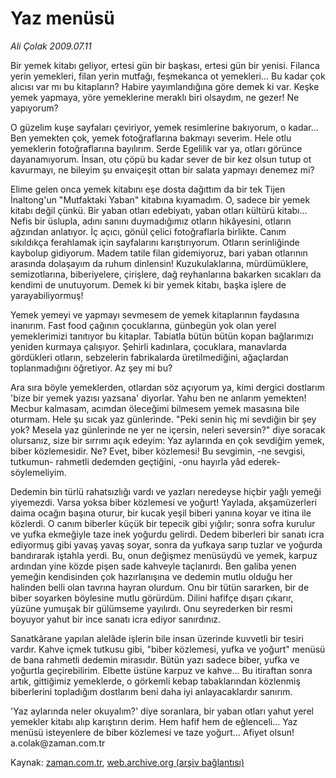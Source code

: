 # Yaz menüsü

*Ali Çolak 2009.07.11*

<tr><td class="metin" colspan="2" style="padding-top: 20px; padding-left: 5px; padding-right: 10px;">Bir yemek kitabı geliyor, ertesi gün bir başkası, ertesi gün bir yenisi. Filanca yerin yemekleri, filan yerin mutfağı, feşmekanca ot yemekleri... Bu kadar çok alıcısı var mı bu kitapların? Habire yayımlandığına göre demek ki var. Keşke yemek yapmaya, yöre yemeklerine meraklı biri olsaydım, ne gezer! Ne yapıyorum?</td></tr><tr><td class="metin" colspan="2" style="padding-top: 20px; padding-left: 5px; padding-right: 10px;"><p>O güzelim kuşe sayfaları çeviriyor, yemek resimlerine bakıyorum, o kadar... Ben yemekten çok, yemek fotoğraflarına bakmayı severim. Hele otlu yemeklerin fotoğraflarına bayılırım. Serde Egelilik var ya, otları görünce dayanamıyorum. İnsan, otu çöpü bu kadar sever de bir kez olsun tutup ot kavurmayı, ne bileyim şu envaiçeşit ottan bir salata yapmayı denemez mi? 
<p> Elime gelen onca yemek kitabını eşe dosta dağıttım da bir tek Tijen İnaltong'un "Mutfaktaki Yaban" kitabına kıyamadım. O, sadece bir yemek kitabı değil çünkü. Bir yaban otları edebiyatı, yaban otları kültürü kitabı... Nefis bir üslupla, adını sanını duymadığımız otların hikâyesini, otların ağzından anlatıyor. İç açıcı, gönül çelici fotoğraflarla birlikte. Canım sıkıldıkça ferahlamak için sayfalarını karıştırıyorum. Otların serinliğinde kaybolup gidiyorum. Madem tatile filan gidemiyoruz, bari yaban otlarının arasında dolaşayım da ruhum dinlensin! Kuzukulaklarına, mürdümüklere, semizotlarına, biberiyelere, çirişlere, dağ reyhanlarına bakarken sıcakları da kendimi de unutuyorum. Demek ki bir yemek kitabı, başka işlere de yarayabiliyormuş!
<p> Yemek yemeyi ve yapmayı sevmesem de yemek kitaplarının faydasına inanırım. Fast food çağının çocuklarına, günbegün yok olan yerel yemeklerimizi tanıtıyor bu kitaplar. Tabiatla bütün bütün kopan bağlarımızı yeniden kurmaya çalışıyor. Şehirli kadınlara, çocuklara, manavlarda gördükleri otların, sebzelerin fabrikalarda üretilmediğini, ağaçlardan toplanmadığını öğretiyor. Az şey mi bu?
<p> Ara sıra böyle yemeklerden, otlardan söz açıyorum ya, kimi dergici dostlarım 'bize bir yemek yazısı yazsana' diyorlar. Yahu ben ne anlarım yemekten! Mecbur kalmasam, acımdan öleceğimi bilmesem yemek masasına bile oturmam. Hele şu sıcak yaz günlerinde. "Peki senin hiç mi sevdiğin bir şey yok? Mesela yaz günlerinde ne yer ne içersin, neleri seversin?" diye soracak olursanız, size bir sırrımı açık edeyim: Yaz aylarında en çok sevdiğim yemek, biber közlemesidir. Ne? Evet, biber közlemesi! Bu sevgimin, -ne sevgisi, tutkumun- rahmetli dedemden geçtiğini, -onu hayırla yâd ederek- söylemeliyim.
<p> Dedemin bin türlü rahatsızlığı vardı ve yazları neredeyse hiçbir yağlı yemeği yiyemezdi. Varsa yoksa biber közlemesi ve yoğurt! Yaylada, akşamüzerleri daima ocağın başına oturur, bir kucak yeşil biberi yanına koyar ve itina ile közlerdi. O canım biberler küçük bir tepecik gibi yığılır; sonra sofra kurulur ve yufka ekmeğiyle taze inek yoğurdu gelirdi. Dedem biberleri bir sanatı icra ediyormuş gibi yavaş yavaş soyar, sonra da yufkaya sarıp tuzlar ve yoğurda bandırarak iştahla yerdi. Bu, onun değişmez menüsüydü ve yemek, karpuz ardından yine közde pişen sade kahveyle taçlanırdı. Ben galiba yenen yemeğin kendisinden çok hazırlanışına ve dedemin mutlu olduğu her halinden belli olan tavrına hayran olurdum. Onu bir tütün sararken, bir de biber soyarken böylesine mutlu görürdüm. Dilini hafifçe dışarı çıkarır, yüzüne yumuşak bir gülümseme yayılırdı. Onu seyrederken bir resmi boyuyor yahut bir ince sanatı icra ediyor sanırdınız.
<p> Sanatkârane yapılan alelâde işlerin bile insan üzerinde kuvvetli bir tesiri vardır. Kahve içmek tutkusu gibi, "biber közlemesi, yufka ve yoğurt" menüsü de bana rahmetli dedemin mirasıdır. Bütün yazı sadece biber, yufka ve yoğurtla geçirebilirim. Elbette üstüne karpuz ve kahve... Bu itiraftan sonra artık, gittiğimiz yemeklerde, o görkemli kebap tabaklarından közlenmiş biberlerini topladığım dostlarım beni daha iyi anlayacaklardır sanırım.
<p> 'Yaz aylarında neler okuyalım?' diye soranlara, bir yaban otları yahut yerel yemekler kitabı alıp karıştırın derim. Hem hafif hem de eğlenceli... Yaz menüsü isteyenlere de biber közlemesi ve taze yoğurt... Afiyet olsun! a.colak@zaman.com.tr<br/></p></p></p></p></p></p></p></td></tr>

Kaynak: [zaman.com.tr](http://zaman.com.tr/yazar.do?yazino=868139), [web.archive.org (arşiv bağlantısı)](http://web.archive.org/web/20090904155147/http://www.zaman.com.tr:80/yazar.do?yazino=868139)

